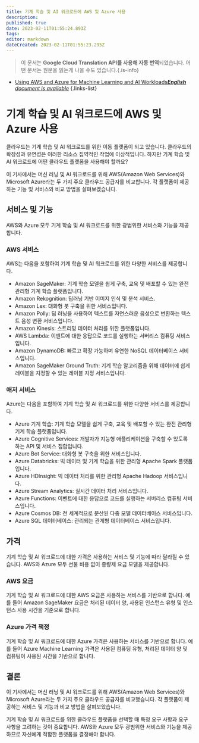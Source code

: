 ```yaml
---
title: 기계 학습 및 AI 워크로드에 AWS 및 Azure 사용
description: 
published: true
date: 2023-02-11T01:55:24.893Z
tags: 
editor: markdown
dateCreated: 2023-02-11T01:55:23.295Z
---
```


> 이 문서는 **Google Cloud Translation API를 사용해 자동 번역**되었습니다.
어떤 문서는 원문을 읽는게 나을 수도 있습니다.{.is-info}



- [Using AWS and Azure for Machine Learning and AI Workloads***English** document is available*](/en/Knowledge-base/Cloud/using-aws-and-azure-for-machine-learning-and-ai-workloads)
{.links-list}


# 기계 학습 및 AI 워크로드에 AWS 및 Azure 사용

클라우드는 기계 학습 및 AI 워크로드를 위한 이동 플랫폼이 되고 있습니다. 클라우드의 확장성과 유연성은 이러한 리소스 집약적인 작업에 이상적입니다. 하지만 기계 학습 및 AI 워크로드에 어떤 클라우드 플랫폼을 사용해야 할까요?

이 기사에서는 머신 러닝 및 AI 워크로드를 위해 AWS(Amazon Web Services)와 Microsoft Azure라는 두 가지 주요 클라우드 공급자를 비교합니다. 각 플랫폼이 제공하는 기능 및 서비스와 비교 방법을 살펴보겠습니다.

## 서비스 및 기능

AWS와 Azure 모두 기계 학습 및 AI 워크로드를 위한 광범위한 서비스와 기능을 제공합니다.

### AWS 서비스

AWS는 다음을 포함하여 기계 학습 및 AI 워크로드를 위한 다양한 서비스를 제공합니다.

- Amazon SageMaker: 기계 학습 모델을 쉽게 구축, 교육 및 배포할 수 있는 완전 관리형 기계 학습 플랫폼입니다.
- Amazon Rekognition: 딥러닝 기반 이미지 인식 및 분석 서비스.
- Amazon Lex: 대화형 봇 구축을 위한 서비스입니다.
- Amazon Polly: 딥 러닝을 사용하여 텍스트를 자연스러운 음성으로 변환하는 텍스트 음성 변환 서비스입니다.
- Amazon Kinesis: 스트리밍 데이터 처리를 위한 플랫폼입니다.
- AWS Lambda: 이벤트에 대한 응답으로 코드를 실행하는 서버리스 컴퓨팅 서비스입니다.
- Amazon DynamoDB: 빠르고 확장 가능하며 유연한 NoSQL 데이터베이스 서비스입니다.
- Amazon SageMaker Ground Truth: 기계 학습 알고리즘을 위해 데이터에 쉽게 레이블을 지정할 수 있는 레이블 지정 서비스입니다.

### 애저 서비스

Azure는 다음을 포함하여 기계 학습 및 AI 워크로드를 위한 다양한 서비스를 제공합니다.

- Azure 기계 학습: 기계 학습 모델을 쉽게 구축, 교육 및 배포할 수 있는 완전 관리형 기계 학습 플랫폼입니다.
- Azure Cognitive Services: 개발자가 지능형 애플리케이션을 구축할 수 있도록 하는 API 및 서비스 집합입니다.
- Azure Bot Service: 대화형 봇 구축을 위한 서비스입니다.
- Azure Databricks: 빅 데이터 및 기계 학습을 위한 관리형 Apache Spark 플랫폼입니다.
- Azure HDInsight: 빅 데이터 처리를 위한 관리형 Apache Hadoop 서비스입니다.
- Azure Stream Analytics: 실시간 데이터 처리 서비스입니다.
- Azure Functions: 이벤트에 대한 응답으로 코드를 실행하는 서버리스 컴퓨팅 서비스입니다.
- Azure Cosmos DB: 전 세계적으로 분산된 다중 모델 데이터베이스 서비스입니다.
- Azure SQL 데이터베이스: 관리되는 관계형 데이터베이스 서비스입니다.

## 가격

기계 학습 및 AI 워크로드에 대한 가격은 사용하는 서비스 및 기능에 따라 달라질 수 있습니다. AWS와 Azure 모두 선불 비용 없이 종량제 요금 모델을 제공합니다.

### AWS 요금

기계 학습 및 AI 워크로드에 대한 AWS 요금은 사용하는 서비스를 기반으로 합니다. 예를 들어 Amazon SageMaker 요금은 처리된 데이터 양, 사용된 인스턴스 유형 및 인스턴스 사용 시간을 기준으로 합니다.

### Azure 가격 책정

기계 학습 및 AI 워크로드에 대한 Azure 가격은 사용하는 서비스를 기반으로 합니다. 예를 들어 Azure Machine Learning 가격은 사용된 컴퓨팅 유형, 처리된 데이터 양 및 컴퓨팅이 사용된 시간을 기반으로 합니다.

## 결론

이 기사에서는 머신 러닝 및 AI 워크로드를 위해 AWS(Amazon Web Services)와 Microsoft Azure라는 두 가지 주요 클라우드 공급자를 비교했습니다. 각 플랫폼이 제공하는 서비스 및 기능과 비교 방법을 살펴보았습니다.

기계 학습 및 AI 워크로드를 위한 클라우드 플랫폼을 선택할 때 특정 요구 사항과 요구 사항을 고려하는 것이 중요합니다. AWS와 Azure 모두 광범위한 서비스와 기능을 제공하므로 자신에게 적합한 플랫폼을 결정해야 합니다.